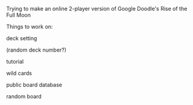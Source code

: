 Trying to make an online 2-player version of Google Doodle's Rise of the Full Moon

Things to work on:

deck setting 

(random deck number?)

tutorial 

wild cards

public board database

random board
